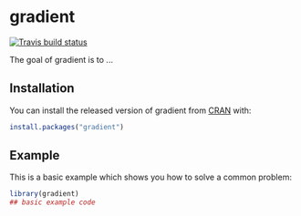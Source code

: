 
# gradient

<!-- badges: start -->
[![Travis build status](https://travis-ci.com/vincnardelli/gradient.svg?branch=master)](https://travis-ci.com/vincnardelli/gradient)
<!-- badges: end -->

The goal of gradient is to ...

## Installation

You can install the released version of gradient from [CRAN](https://CRAN.R-project.org) with:

``` r
install.packages("gradient")
```

## Example

This is a basic example which shows you how to solve a common problem:

``` r
library(gradient)
## basic example code
```


